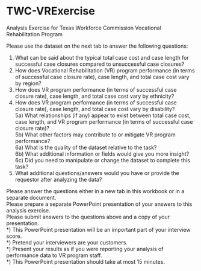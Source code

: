 # TWC-VRExercise
Analysis Exercise for Texas Workforce Commission Vocational Rehabilitation Program
				
Please use the dataset on the next tab to answer the following questions:							
1) What can be said about the typical total case cost and case length for successful case closures compared to unsuccessful case closures?							
2) How does Vocational Rehabilitation (VR) program performance (in terms of successful case closure rate), case length, and total case cost vary by region?							
3) How does VR program performance (in terms of successful case closure rate), case length, and total case cost vary by ethnicity?							
4) How does VR program performance (in terms of successful case closure rate), case length, and total case cost vary by disability?							
5a) What relationships (if any) appear to exist between total case cost, case length, and VR program performance (in terms of successful case closure rate)? 							
5b) What other factors may contribute to or mitigate VR program performance?							
6a) What is the quality of the dataset relative to the task?							
6b) What additional information or fields would give you more insight?							
6c) Did you need to manipulate or change the dataset to complete this task?							
7) What additional questions/answers would you have or provide the requestor after analyzing the data?							
							
Please answer the questions either in a new tab in this workbook or in a separate document.							
Please prepare a separate PowerPoint presentation of your answers to this analysis exercise.							
Please submit answers to the questions above and a copy of your presentation.							
*) This PowerPoint presentation will be an important part of your interview score.							
*) Pretend your interviewers are your customers. 							
*) Present your results as if you were reporting your analysis of performance data to VR program staff.							
*) This PowerPoint presentation should take at most 15 minutes.													
